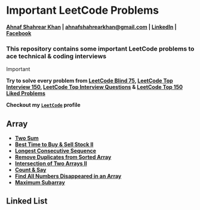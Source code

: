 # Important LeetCode Problems
**[Ahnaf Shahrear Khan](https://github.com/ahnafshahrear) | ahnafshahrearkhan@gmail.com | [LinkedIn](https://www.linkedin.com/in/ahnafshahrearkhan/) | [Facebook](https://www.facebook.com/ahnaf.shahrear.khan)**

### **This repository contains some important LeetCode problems to ace technical & coding interviews**

> [!IMPORTANT]
> **Try to solve every problem from [LeetCode Blind 75](https://leetcode.com/studyplan/leetcode-75/), [LeetCode Top Interview 150](https://leetcode.com/studyplan/top-interview-150/), [LeetCode Top Interview Questions](https://leetcode.com/explore/interview/card/top-interview-questions-easy/) & [LeetCode Top 150 Liked Problems](https://leetcode.com/studyplan/top-100-liked/)**

**Checkout my [`LeetCode`](https://leetcode.com/u/ahnafshahrear/) profile**



## Array
- **[Two Sum](https://leetcode.com/problems/two-sum/description/)**
- **[Best Time to Buy & Sell Stock II](https://leetcode.com/problems/best-time-to-buy-and-sell-stock-ii/description/)**
- **[Longest Consecutive Sequence](https://leetcode.com/problems/longest-consecutive-sequence/description/)**
- **[Remove Duplicates from Sorted Array](https://leetcode.com/problems/remove-duplicates-from-sorted-array/description/)**
- **[Intersection of Two Arrays II](https://leetcode.com/problems/intersection-of-two-arrays-ii/description/)**
- **[Count & Say](https://leetcode.com/problems/count-and-say/description/)**
- **[Find All Numbers Disappeared in an Array](https://leetcode.com/problems/find-all-numbers-disappeared-in-an-array/description/)**
- **[Maximum Subarray](https://leetcode.com/problems/maximum-subarray/description/)**



## Linked List
